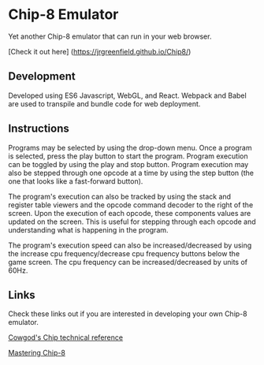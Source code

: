 # Chip-8 Emulator

Yet another Chip-8 emulator that can run in your web browser. 

[Check it out here] (https://jrgreenfield.github.io/Chip8/)

## Development
Developed using ES6 Javascript, WebGL, and React.  Webpack and Babel are used to 
transpile and bundle code for web deployment. 

## Instructions
Programs may be selected by using the drop-down menu. Once a program is selected, press the play button to start
the program. Program execution can be toggled by using the play and stop button.  Program execution may also be stepped 
through one opcode at a time by using the step button (the one that looks like a fast-forward button). 

The program's execution can also be tracked by using the stack and register table viewers and the opcode command 
decoder to the right of the screen.  Upon the execution of each opcode, these components values are updated on the 
screen.  This is useful for stepping through each opcode and understanding what is happening in the program.

The program's execution speed can also be increased/decreased by using the increase cpu frequency/decrease cpu frequency buttons
below the game screen.  The cpu frequency can be increased/decreased by units of 60Hz.

## Links
Check these links out if you are interested in developing your own Chip-8 emulator.

[Cowgod's Chip technical reference](http://devernay.free.fr/hacks/chip8/C8TECH10.HTM)

[Mastering Chip-8](http://mattmik.com/files/chip8/mastering/chip8.html)

